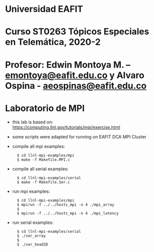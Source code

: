 # Universidad EAFIT
# Curso ST0263 Tópicos Especiales en Telemática, 2020-2
# Profesor: Edwin Montoya M. – emontoya@eafit.edu.co y Alvaro Ospina - aeospinas@eafit.edu.co
#
# Laboratorio de MPI

* this lab is based on: https://computing.llnl.gov/tutorials/mpi/exercise.html

* some scripts were adapted for running on EAFIT DCA MPI Cluster

* compile all mpi examples:

        $ cd llnl-mpi-examples/mpi
        $ make -f Makefile.MPI.c

* compile all serial examples:

        $ cd llnl-mpi-examples/serial
        $ make -f Makefile.Ser.c

* run mpi examples:

        $ cd llnl-mpi-examples/mpi
        $ mpirun -f ../../hosts_mpi -n 4 ./mpi_array
        $
        $ mpirun -f ../../hosts_mpi -n 4 ./mpi_latency

* run serial examples:

        $ cd llnl-mpi-examples/serial
        $ ./ser_array
        $
        $ ./ser_head2D
